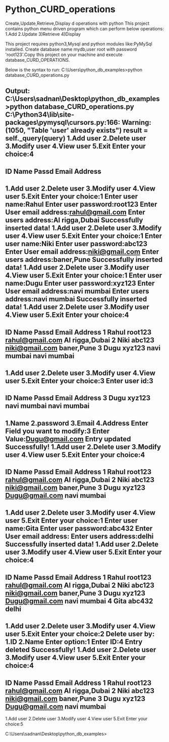 # Python_CURD_operations
Create,Update,Retrieve,Display d operations with python
This project contains python menu driven program which can perform below operations:
1.Add
2.Update
3)Retrieve
4)Display

This project requires python3,Mysql and python modules like:PyMySql installed.
Create database name mydb,user root with password 'root123'.Copy this project on your machine and execute database_CURD_OPERATIONS.

Below is the syntax to run:
C:\Users\python_db_examples>python database_CURD_operations.py

Output:
C:\Users\sadnan\Desktop\python_db_examples>python database_CURD_operations.py
C:\Python34\lib\site-packages\pymysql\cursors.py:166: Warning: (1050, "Table 'user' already exists")
  result = self._query(query)
1.Add user
2.Delete user
3.Modify user
4.View user
5.Exit
Enter your choice:4
-----------------------------------------------------------
ID      Name    Passd   Email           Address
-----------------------------------------------------------
1.Add user
2.Delete user
3.Modify user
4.View user
5.Exit
Enter your choice:1
Enter user name:Rahul
Enter user password:root123
Enter User email address:rahul@gmail.com
Enter users address:Al rigga,Dubai
Successfully inserted data!
1.Add user
2.Delete user
3.Modify user
4.View user
5.Exit
Enter your choice:1
Enter user name:Niki
Enter user password:abc123
Enter User email address:niki@gmail.com
Enter users address:baner,Pune
Successfully inserted data!
1.Add user
2.Delete user
3.Modify user
4.View user
5.Exit
Enter your choice:1
Enter user name:Dugu
Enter user password:xyz123
Enter User email address:navi mumbai
Enter users address:navi mumbai
Successfully inserted data!
1.Add user
2.Delete user
3.Modify user
4.View user
5.Exit
Enter your choice:4
-----------------------------------------------------------
ID      Name    Passd   Email           Address
1       Rahul   root123 rahul@gmail.com Al rigga,Dubai
2       Niki    abc123  niki@gmail.com  baner,Pune
3       Dugu    xyz123  navi mumbai     navi mumbai
-----------------------------------------------------------
1.Add user
2.Delete user
3.Modify user
4.View user
5.Exit
Enter your choice:3
Enter user id:3
-----------------------------------------------------------
ID      Name    Passd   Email           Address
3       Dugu    xyz123  navi mumbai     navi mumbai
-----------------------------------------------------------
1.Name
2.password
3.Email
4.Address
Enter Field you want to modify:3
Enter Value:Dugu@gmail.com
Entry updated Successfully!
1.Add user
2.Delete user
3.Modify user
4.View user
5.Exit
Enter your choice:4
-----------------------------------------------------------
ID      Name    Passd   Email           Address
1       Rahul   root123 rahul@gmail.com Al rigga,Dubai
2       Niki    abc123  niki@gmail.com  baner,Pune
3       Dugu    xyz123  Dugu@gmail.com  navi mumbai
-----------------------------------------------------------
1.Add user
2.Delete user
3.Modify user
4.View user
5.Exit
Enter your choice:1
Enter user name:Gita
Enter user password:abc432
Enter User email address:
Enter users address:delhi
Successfully inserted data!
1.Add user
2.Delete user
3.Modify user
4.View user
5.Exit
Enter your choice:4
-----------------------------------------------------------
ID      Name    Passd   Email           Address
1       Rahul   root123 rahul@gmail.com Al rigga,Dubai
2       Niki    abc123  niki@gmail.com  baner,Pune
3       Dugu    xyz123  Dugu@gmail.com  navi mumbai
4       Gita    abc432                  delhi
-----------------------------------------------------------
1.Add user
2.Delete user
3.Modify user
4.View user
5.Exit
Enter your choice:2
Delete user by:
1.ID
2.Name
Enter option:1
Enter ID:4
Entry deleted Successfully!
1.Add user
2.Delete user
3.Modify user
4.View user
5.Exit
Enter your choice:4
-----------------------------------------------------------
ID      Name    Passd   Email           Address
1       Rahul   root123 rahul@gmail.com Al rigga,Dubai
2       Niki    abc123  niki@gmail.com  baner,Pune
3       Dugu    xyz123  Dugu@gmail.com  navi mumbai
-----------------------------------------------------------
1.Add user
2.Delete user
3.Modify user
4.View user
5.Exit
Enter your choice:5

C:\Users\sadnan\Desktop\python_db_examples>

